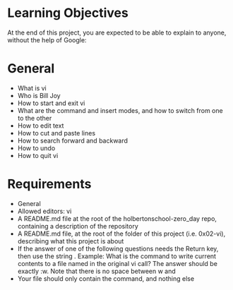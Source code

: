 # Learning Objectives
At the end of this project, you are expected to be able to explain to anyone, without the help of Google:

# General
- What is vi
- Who is Bill Joy
- How to start and exit vi
- What are the command and insert modes, and how to switch from one to the other
- How to edit text
- How to cut and paste lines
- How to search forward and backward
- How to undo
- How to quit vi

# Requirements
- General
- Allowed editors: vi
- A README.md file at the root of the holbertonschool-zero_day repo, containing a description of the repository
- A README.md file, at the root of the folder of this project (i.e. 0x02-vi), describing what this project is about
- If the answer of one of the following questions needs the Return key, then use the string <Return>. Example: What is the command to write current contents to a file named in the original vi call? The answer should be exactly :w<Return>. Note that there is no space between w and <Return>
- Your file should only contain the command, and nothing else